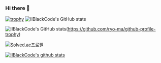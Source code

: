 ### Hi there 👋

<!--
**IIBlackCode/IIBlackCode** is a ✨ _special_ ✨ repository because its `README.md` (this file) appears on your GitHub profile.

Here are some ideas to get you started:

- 🔭 I’m currently working on ...
- 🌱 I’m currently learning ...
- 👯 I’m looking to collaborate on ...
- 🤔 I’m looking for help with ...
- 💬 Ask me about ...
- 📫 How to reach me: ...
- 😄 Pronouns: ...
- ⚡ Fun fact: ...
-->

[![trophy](https://github-profile-trophy.vercel.app/?username=IIBlackCode&row=1)](https://github.com/ryo-ma/github-profile-trophy)
![IIBlackCode's GitHub stats](https://github-readme-stats.vercel.app/api?username=IIBlackCode&show_icons=true&theme=radical)

![IIBlackCode's GitHub stats](https://github-profile-trophy.vercel.app/?username=IIBlackCode&theme=juicyfresh)(https://github.com/ryo-ma/github-profile-trophy)



[![Solved.ac프로필](http://mazassumnida.wtf/api/generate_badge?boj={handle})](https://solved.ac/{handle})

[![IIBlackCode's github stats](https://github-readme-stats.vercel.app/api/top-langs/?username=IIBlackCode&show_icons=true&hide_border=true&title_color=004386&icon_color=004386&layout=compact)](https://github.com/IIBlackCode)
